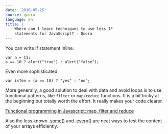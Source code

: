 ```yaml
---
date: '2016-05-25'
source: quora
language: en
title: |
    Where can I learn techniques to use less IF
    statements for JavaScript? - Quora
---
```


You can write if statement inline.

    var a = 11; 
    a == 10 ? alert("true") : alert("false");

Even more sophisticated

    var isTen = (a == 10) ? "yes" : "no";

More generally, a good solution to deal with data and avoid loops is to
use functional patterns, like `filter` or `map/reduce` functions. It is
a bit tricky at the beginning but totally worth the effort. It really
makes your code clearer.

[Functional programming in Javascript: map, filter and
reduce](http://cryto.net/~joepie91/blog/2015/05/04/functional-programming-in-javascript-map-filter-reduce/)

Also the less known
.[some()](https://developer.mozilla.org/en-US/docs/Web/JavaScript/Reference/Global_Objects/Array/some)
and
[.every()](https://developer.mozilla.org/en-US/docs/Web/JavaScript/Reference/Global_Objects/Array/every)
are neat ways to test the content of your arrays efficiently.
